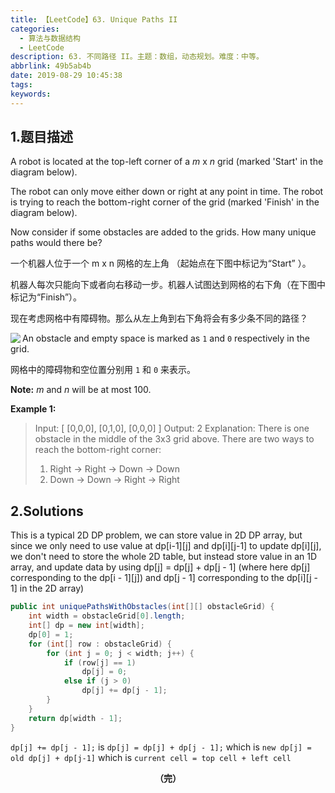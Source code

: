 ```yaml
---
title: 【LeetCode】63. Unique Paths II
categories:
  - 算法与数据结构
  - LeetCode
description: 63. 不同路径 II。主题：数组，动态规划。难度：中等。
abbrlink: 49b5ab4b
date: 2019-08-29 10:45:38
tags:
keywords:
---
```


## 1.题目描述

A robot is located at the top-left corner of a *m* x *n* grid (marked 'Start' in the diagram below).

The robot can only move either down or right at any point in time. The robot is trying to reach the bottom-right corner of the grid (marked 'Finish' in the diagram below).

Now consider if some obstacles are added to the grids. How many unique paths would there be?

一个机器人位于一个 m x n 网格的左上角 （起始点在下图中标记为“Start” ）。

机器人每次只能向下或者向右移动一步。机器人试图达到网格的右下角（在下图中标记为“Finish”）。

现在考虑网格中有障碍物。那么从左上角到右下角将会有多少条不同的路径？

<img src="https://assets.leetcode.com/uploads/2018/10/22/robot_maze.png" align="left"/>

An obstacle and empty space is marked as `1` and `0` respectively in the grid.

网格中的障碍物和空位置分别用 `1` 和 `0` 来表示。

**Note:** *m* and *n* will be at most 100.

**Example 1:**

> Input:
> [
>   [0,0,0],
>   [0,1,0],
>   [0,0,0]
> ]
> Output: 2
> Explanation:
> There is one obstacle in the middle of the 3x3 grid above.
> There are two ways to reach the bottom-right corner:
> 1. Right -> Right -> Down -> Down
> 2. Down -> Down -> Right -> Right

## 2.Solutions

This is a typical 2D DP problem, we can store value in 2D DP array, but since we only need to use value at dp\[i-1][j] and dp\[i][j-1] to update dp\[i][j], we don't need to store the whole 2D table, but instead store value in an 1D array, and update data by using dp[j] = dp[j] + dp[j - 1] (where here dp[j] corresponding to the dp\[i - 1][j]) and dp[j - 1] corresponding to the dp\[i][j - 1] in the 2D array)

~~~java
public int uniquePathsWithObstacles(int[][] obstacleGrid) {
    int width = obstacleGrid[0].length;
    int[] dp = new int[width];
    dp[0] = 1;
    for (int[] row : obstacleGrid) {
        for (int j = 0; j < width; j++) {
            if (row[j] == 1)
                dp[j] = 0;
            else if (j > 0)
                dp[j] += dp[j - 1];
        }
    }
    return dp[width - 1];
}
~~~

`dp[j] += dp[j - 1];`
is
`dp[j] = dp[j] + dp[j - 1];`
which is `new dp[j] = old dp[j] + dp[j-1]`
which is `current cell = top cell + left cell`

<center><font style="font-weight:bold">（完）</font></center>


